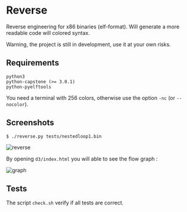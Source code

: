 Reverse
=======

Reverse engineering for x86 binaries (elf-format). Will generate a more
readable code will colored syntax.

Warning, the project is still in development, use it at your own risks.

## Requirements

    python3
    python-capstone (>= 3.0.1)
    python-pyelftools

You need a terminal with 256 colors, otherwise use the option `-nc`
(or `--nocolor`).


## Screenshots

    $ ./reverse.py tests/nestedloop1.bin

![reverse](http://hippersoft.fr/projects/rev.jpg)


By opening `d3/index.html` you will able to see the flow graph :

![graph](http://hippersoft.fr/projects/graph.jpg)


## Tests

The script `check.sh`  verify if all tests are correct.

